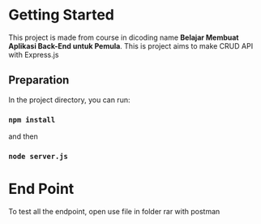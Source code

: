 # Getting Started

This project is made from course in dicoding name **Belajar Membuat Aplikasi Back-End untuk Pemula**. This is project aims to make CRUD API with Express.js

## Preparation

In the project directory, you can run:

### `npm install`

and then

### `node server.js`

# End Point

To test all the endpoint, open use file in folder rar with postman
